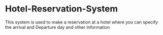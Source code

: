 # Hotel-Reservation-System
This system is used to make a reservation at a hotel where you can specify the arrival and Departure day and other information
